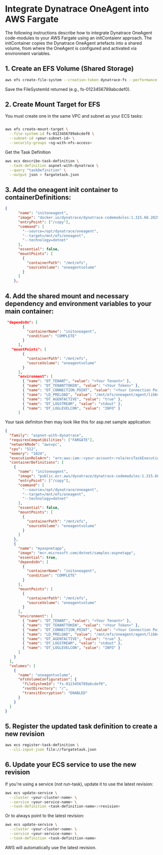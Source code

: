 # Integrate Dynatrace OneAgent into AWS Fargate 

The following instructions describe how to integrate Dynatrace OneAgent code-modules to your AWS Fargate using an initContaienr approach. 
The initContainer copies the Dynatrace OneAgent artefacts into a shared volume, from where the OneAgent is configured and activated via environment variables. 


## 1. Create an EFS Volume (Shared Storage)
``` Bash
aws efs create-file-system --creation-token dynatrace-fs --performance-mode generalPurpose
```
Save the FileSystemId returned (e.g., fs-0123456789abcdef0).


## 2. Create Mount Target for EFS
You must create one in the same VPC and subnet as your ECS tasks:

``` Bash

aws efs create-mount-target \
  --file-system-id fs-0123456789abcdef0 \
  --subnet-id <your-subnet-id> \
  --security-groups <sg-with-nfs-access>
```

Get the Task Definition 
``` bash
aws ecs describe-task-definition \
  --task-definition aspnet-with-dynatrace \
  --query "taskDefinition" \
  --output json > fargatetask.json
```

## 3. Add the oneagent init container to containerDefinitions: 
``` json
{
      "name": "initoneagent",
      "image": "docker.io/dynatrace/dynatrace-codemodules:1.315.68.20250627-182234",
      "entryPoint": ["/copy"],
      "command": [
        "--source=/opt/dynatrace/oneagent",
        "--target=/mnt/efs/oneagent",
        "--technology=dotnet"
      ],
      "essential": false,
      "mountPoints": [
        {
          "containerPath": "/mnt/efs",
          "sourceVolume": "oneagentvolume"
        }
      ]
    },
```

## 4. Add the shared mount and necessary dependency and environment variables to your main container: 
```json 
 "dependsOn": [
        {
          "containerName": "initoneagent",
          "condition": "COMPLETE"
        }
      ],
   "mountPoints": [
        {
          "containerPath": "/mnt/efs",
          "sourceVolume": "oneagentvolume"
        }
      ],
      "environment": [
        { "name": "DT_TENANT", "value": "<Your Tenant>" },
        { "name": "DT_TENANTTOKEN", "value": "<Your Token>" },
        { "name": "DT_CONNECTION_POINT", "value": "<Your Connection Point>" },
        { "name": "LD_PRELOAD", "value": "/mnt/efs/oneagent/agent/lib64/liboneagentproc.so" },
        { "name": "DT_AGENTACTIVE", "value": "true" },
        { "name": "DT_LOGSTREAM", "value": "stdout" },
        { "name": "DT_LOGLEVELCON", "value": "INFO" }
      ]
```

Your task definiton then may look like this for asp.net sample application:
```json
{
  "family": "aspnet-with-dynatrace",
  "requiresCompatibilities": ["FARGATE"],
  "networkMode": "awsvpc",
  "cpu": "512",
  "memory": "1024",
  "executionRoleArn": "arn:aws:iam::<your-account>:role/ecsTaskExecutionRole",
  "containerDefinitions": [
    {
      "name": "initoneagent",
      "image": "public.ecr.aws/dynatrace/dynatrace-codemodules:1.315.68.20250627-182234",
      "entryPoint": ["/copy"],
      "command": [
        "--source=/opt/dynatrace/oneagent",
        "--target=/mnt/efs/oneagent",
        "--technology=dotnet"
      ],
      "essential": false,
      "mountPoints": [
        {
          "containerPath": "/mnt/efs",
          "sourceVolume": "oneagentvolume"
        }
      ]
    },
    {
      "name": "myaspnetapp",
      "image": "mcr.microsoft.com/dotnet/samples:aspnetapp",
      "essential": true,
      "dependsOn": [
        {
          "containerName": "initoneagent",
          "condition": "COMPLETE"
        }
      ],
      "mountPoints": [
        {
          "containerPath": "/mnt/efs",
          "sourceVolume": "oneagentvolume"
        }
      ],
      "environment": [
        { "name": "DT_TENANT", "value": "<Your Tenant>" },
        { "name": "DT_TENANTTOKEN", "value": "<Your Token>" },
        { "name": "DT_CONNECTION_POINT", "value": "<Your Connection Point>" },
        { "name": "LD_PRELOAD", "value": "/mnt/efs/oneagent/agent/lib64/liboneagentproc.so" },
        { "name": "DT_AGENTACTIVE", "value": "true" },
        { "name": "DT_LOGSTREAM", "value": "stdout" },
        { "name": "DT_LOGLEVELCON", "value": "INFO" }
      ]
    }
  ],
  "volumes": [
    {
      "name": "oneagentvolume",
      "efsVolumeConfiguration": {
        "fileSystemId": "fs-0123456789abcdef0",
        "rootDirectory": "/",
        "transitEncryption": "ENABLED"
      }
    }
  ]
}
```

## 5. Register the updated task definition to create a new revision
```bash
aws ecs register-task-definition \
  --cli-input-json file://fargatetask.json
```
## 6.  Update your ECS service to use the new revision
If you're using a service (not run-task), update it to use the latest revision:

``` bash
aws ecs update-service \
  --cluster <your-cluster-name> \
  --service <your-service-name> \
  --task-definition <task-definition-name>:<revision>
```
Or to always point to the latest revision:

``` bash
aws ecs update-service \
  --cluster <your-cluster-name> \
  --service <your-service-name> \
  --task-definition <task-definition-name>
```
AWS will automatically use the latest revision.
